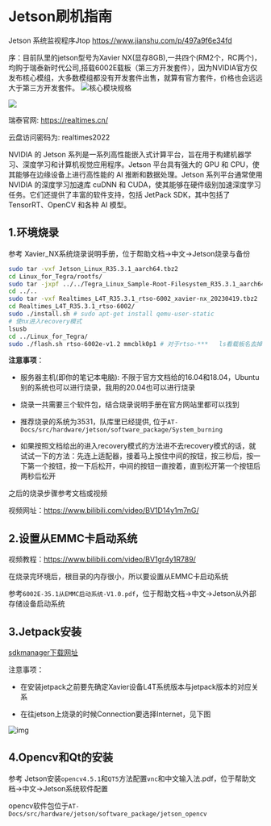 # Jetson刷机指南

Jetson 系统监视程序Jtop
https://www.jianshu.com/p/497a9f6e34fd

序：目前队里的jetson型号为Xavier NX(显存8GB),一共四个(RM2个，RC两个)，均购于瑞泰新时代公司,搭载6002E载板（第三方开发套件），因为NVIDIA官方仅发布核心模组，大多数模组都没有开发套件出售，就算有官方套件，价格也会远远大于第三方开发套件。
![核心模块规格](/home/zps/AT-Docs/img/hardware/jetson/核心模块规格.png)

![](/home/zps/AT-Docs/img/hardware/jetson/载板规格.png)

瑞泰官网: https://realtimes.cn/   

云盘访问密码为: realtimes2022


NVIDIA 的 Jetson 系列是一系列高性能嵌入式计算平台，旨在用于构建机器学习、深度学习和计算机视觉应用程序。Jetson 平台具有强大的 GPU 和 CPU，使其能够在边缘设备上进行高性能的 AI 推断和数据处理。Jetson 系列平台通常使用 NVIDIA 的深度学习加速库 cuDNN 和 CUDA，使其能够在硬件级别加速深度学习任务。它们还提供了丰富的软件支持，包括 JetPack SDK，其中包括了 TensorRT、OpenCV 和各种 AI 模型。

## 1.环境烧录

参考  Xavier_NX系统烧录说明手册，位于帮助文档->中文->Jetson烧录与备份

```sh	
sudo tar -vxf Jetson_Linux_R35.3.1_aarch64.tbz2
cd Linux_for_Tegra/rootfs/
sudo tar -jxpf ../../Tegra_Linux_Sample-Root-Filesystem_R35.3.1_aarch64.tbz2 
cd ../..
sudo tar -vxf Realtimes_L4T_R35.3.1_rtso-6002_xavier-nx_20230419.tbz2
cd Realtimes_L4T_R35.3.1_rtso-6002/
sudo ./install.sh # sudo apt-get install qemu-user-static
# 使nx进入recovery模式
lsusb
cd ../Linux_for_Tegra/
sudo ./flash.sh rtso-6002e-v1.2 mmcblk0p1 # 对于rtso-***   ls看载板名去掉.conf
```



**注意事项**：

- 服务器主机(即你的笔记本电脑): 不限于官方文档给的16.04和18.04，Ubuntu别的系统也可以进行烧录，我用的20.04也可以进行烧录

- 烧录一共需要三个软件包，结合烧录说明手册在官方网站里都可以找到

- 推荐烧录的系统为3531，队库里已经提供, 位于`AT-Docs/src/hardware/jetson/software_package/System_burning`

- 如果按照文档给出的进入recovery模式的方法进不去recovery模式的话，就试试一下的方法：先连上适配器，接着马上按住中间的按钮，按三秒后，按一下第一个按钮，按一下后松开，中间的按钮一直按着，直到松开第一个按钮后两秒后松开

  

之后的烧录步骤参考文档或视频

视频网址：https://www.bilibili.com/video/BV1D14y1m7nG/

## 2.设置从EMMC卡启动系统

视频教程：https://www.bilibili.com/video/BV1gr4y1R789/

在烧录完环境后，根目录的内存很小，所以要设置从EMMC卡启动系统

参考`6002E-35.1从EMMC启动系统-V1.0.pdf`，位于帮助文档->中文->Jetson从外部存储设备启动系统

## 3.Jetpack安装

[sdkmanager下载网址](https://developer.nvidia.com/sdk-manager)

注意事项：

- 在安装jetpack之前要先确定Xavier设备L4T系统版本与jetpack版本的对应关系

- 在往jetson上烧录的时候Connection要选择Internet，见下图

![img](/home/zps/AT-Docs/img/hardware/jetson/Jetpack安装.jpg)

## 4.Opencv和Qt的安装

参考  Jetson安装`opencv4.5.1`和`QT5`方法配置`vnc`和中文输入法.pdf，位于帮助文档->中文->Jetson系统软件配置

opencv软件包位于`AT-Docs/src/hardware/jetson/software_package/jetson_opencv`



